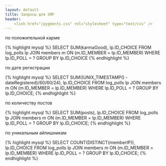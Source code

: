 ```yaml
---
layout: default
title: Запросы для SMF
header:
    <link href="/pygments.css" rel="stylesheet" type="text/css" />
---
```


по положительной карме

{% highlight mysql %}
SELECT SUM(karmaGood), lp.ID_CHOICE
FROM log_polls lp
  JOIN members m ON (m.ID_MEMBER = lp.ID_MEMBER)
WHERE lp.ID_POLL = ?
GROUP BY lp.ID_CHOICE
{% endhighlight %}

по дате регистрации

{% highlight mysql %}
SELECT SUM((UNIX_TIMESTAMP() - dateRegistered)/60/60/24), lp.ID_CHOICE
FROM log_polls lp
  JOIN members m ON (m.ID_MEMBER = lp.ID_MEMBER)
WHERE lp.ID_POLL = ?
GROUP BY lp.ID_CHOICE;
{% endhighlight %}

по количеству постов

{% highlight mysql %}
SELECT SUM(posts), lp.ID_CHOICE
FROM log_polls lp
  JOIN members m ON (m.ID_MEMBER = lp.ID_MEMBER)
WHERE lp.ID_POLL = ?
GROUP BY lp.ID_CHOICE;
{% endhighlight %}

по уникальным айпишникам

{% highlight mysql %}
SELECT COUNT(DISTINCT(memberIP)), lp.ID_CHOICE
FROM log_polls lp
  JOIN members m ON (m.ID_MEMBER = lp.ID_MEMBER)
WHERE lp.ID_POLL = ?
GROUP BY lp.ID_CHOICE;
{% endhighlight %}

